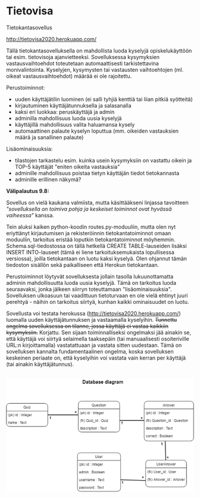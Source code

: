 # Tietovisa
Tietokantasovellus

http://tietovisa2020.herokuapp.com/

Tällä tietokantasovelluksella on mahdollista luoda kyselyjä opiskelukäyttöön tai esim. tietovisoja ajanvietteeksi. 
Sovelluksessa kysymyksien vastausvaihtoehdot toteutetaan automaattisesti tarkistettavina monivalintointa. 
Kyselyjen, kysymysten tai vastausten vaihtoehtojen (ml. oikeat vastausvaihtoehdot) määrää ei ole rajoitettu.

Perustoiminnot:

- uuden käyttäjätilin luominen (ei salli tyhjiä kenttiä tai liian pitkiä syötteitä)
- kirjautuminen käyttäjätunnuksella ja salasanalla
- kaksi eri luokkaa: peruskäyttäjä ja admin
- adminilla mahdollisuus luoda uusia kyselyjä
- käyttäjillä mahdollisuus valita haluamansa kysely 
- automaattinen palaute kyselyn loputtua (mm. oikeiden vastauksien määrä ja sanallinen palaute)

Lisäominaisuuksia:
- tilastojen tarkastelu esim. kuinka usein kysymyksiin on vastattu oikein ja TOP-5 käyttäjät "eniten oikeita vastauksia"
- adminille mahdollisuus poistaa tietyn käyttäjän tiedot tietokannasta
- adminille erillinen näkymä?


<b>Välipalautus 9.8:</b>

Sovellus on vielä kaukana valmiista, mutta käsittääkseni linjassa tavoitteen <i>"sovelluksella on toimiva pohja ja keskeiset 
toiminnot ovat hyvässä vaiheessa"</i> kanssa. 

Tein aluksi kaiken python-koodin routes.py-moduuliin, mutta olen nyt eriyttänyt 
kirjautumisen ja rekisteröinnin tietokantatoiminnot omaan moduuliin, tarkoitus eristää loputkin tietokantatoiminnot möyhemmin. 
Schema.sql-tiedostossa on tällä hetkellä CREATE TABLE-lauseiden lisäksi INSERT INTO-lauseet (tämä ei liene tarkoituksemukaista 
lopullisessa versiossa), joilla tietokantaan on luotu kaksi kyselyä. Olen ohjannut tämän tiedoston sisällön sekä paikalliseen 
että Herokun tietokantaan.

Perustoiminnot löytyvät sovelluksesta jollain tasolla lukuunottamatta adminin mahdollisuutta luoda uusia kyselyjä. Tämä on
tarkoitus luoda seuraavaksi, jonka jälkeen siirryn toteuttamaan "lisäominaisuuksia". Sovelluksen ulkoasuun tai vaadittuun 
tietoturvaan en ole vielä ehtinyt juuri perehtyä - näihin on tarkoitus siirtyä, kunhan kaikki ominaisuudet on luotu.

Sovellusta voi testata herokussa (http://tietovisa2020.herokuapp.com/) luomalla uuden käyttäjätunnuksen ja vastaamalla kyselyihin. 
~~Tunnettu ongelma sovelluksessa on tilanne, jossa käyttäjä ei vastaa kaikkiin kysymyksiin.~~ Korjattu. Sen sijaan toiminnalliseksi 
ongelmaksi jää ainakin se, että käyttäjä voi siirtyä selaimella taaksepäin (tai manuaalisesti osoiteriville URL:n kirjoittamalla) 
vastatattuaan ja vastata sitten uudestaan. Tämä on sovelluksen kannalta fundamentaalinen ongelma, koska sovelluksen keskeinen periaate
on, että kyselyihin voi vastata vain kerran per käyttäjä (tai ainakin käyttäjätunnus).
<br/><br/>


![Tietokantakaavio](/db.png)
